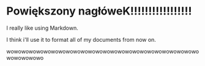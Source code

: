 # Powiększony nagłóweK!!!!!!!!!!!!!!!!!

I really like using Markdown.

I think i'll use it to format all of my documents from now on.

wowowowowowowowowowowowowowowowowowowowowowowowowowowowowowowo
